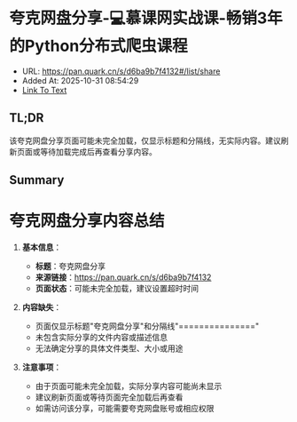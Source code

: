 # 夸克网盘分享-💻慕课网实战课-畅销3年的Python分布式爬虫课程
- URL: https://pan.quark.cn/s/d6ba9b7f4132#/list/share
- Added At: 2025-10-31 08:54:29
- [Link To Text](2025-10-31-夸克网盘分享-💻慕课网实战课-畅销3年的python分布式爬虫课程_raw.md)

## TL;DR
该夸克网盘分享页面可能未完全加载，仅显示标题和分隔线，无实际内容。建议刷新页面或等待加载完成后再查看分享内容。

## Summary
# 夸克网盘分享内容总结

1. **基本信息**：
   - **标题**：夸克网盘分享
   - **来源链接**：https://pan.quark.cn/s/d6ba9b7f4132
   - **页面状态**：可能未完全加载，建议设置超时时间

2. **内容缺失**：
   - 页面仅显示标题"夸克网盘分享"和分隔线"==============="
   - 未包含实际分享的文件内容或描述信息
   - 无法确定分享的具体文件类型、大小或用途

3. **注意事项**：
   - 由于页面可能未完全加载，实际分享内容可能尚未显示
   - 建议刷新页面或等待页面完全加载后再查看
   - 如需访问该分享，可能需要夸克网盘账号或相应权限
